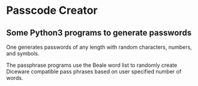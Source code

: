 # Passcode Creator
## Some Python3 programs to generate passwords

One generates passwords of any length with random characters, numbers, and symbols.

The passphrase programs use the Beale word list to randomly create Diceware
compatible pass phrases based on user specified number of words.
